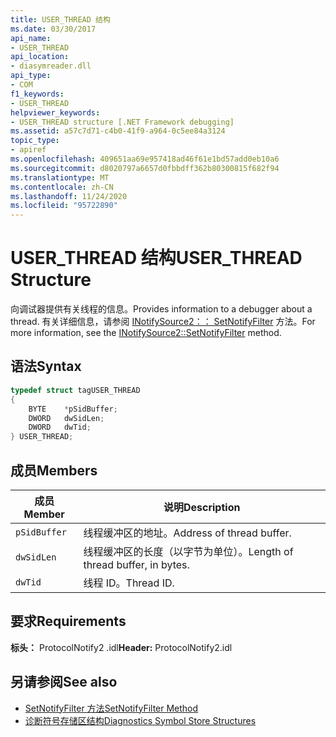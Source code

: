 ```yaml
---
title: USER_THREAD 结构
ms.date: 03/30/2017
api_name:
- USER_THREAD
api_location:
- diasymreader.dll
api_type:
- COM
f1_keywords:
- USER_THREAD
helpviewer_keywords:
- USER_THREAD structure [.NET Framework debugging]
ms.assetid: a57c7d71-c4b0-41f9-a964-0c5ee84a3124
topic_type:
- apiref
ms.openlocfilehash: 409651aa69e957418ad46f61e1bd57add0eb10a6
ms.sourcegitcommit: d8020797a6657d0fbbdff362b80300815f682f94
ms.translationtype: MT
ms.contentlocale: zh-CN
ms.lasthandoff: 11/24/2020
ms.locfileid: "95722890"
---
```

# <a name="user_thread-structure"></a><span data-ttu-id="1a567-102">USER_THREAD 结构</span><span class="sxs-lookup"><span data-stu-id="1a567-102">USER_THREAD Structure</span></span>

<span data-ttu-id="1a567-103">向调试器提供有关线程的信息。</span><span class="sxs-lookup"><span data-stu-id="1a567-103">Provides information to a debugger about a thread.</span></span> <span data-ttu-id="1a567-104">有关详细信息，请参阅 [INotifySource2：： SetNotifyFilter](inotifysource2-setnotifyfilter-method.md) 方法。</span><span class="sxs-lookup"><span data-stu-id="1a567-104">For more information, see the [INotifySource2::SetNotifyFilter](inotifysource2-setnotifyfilter-method.md) method.</span></span>  
  
## <a name="syntax"></a><span data-ttu-id="1a567-105">语法</span><span class="sxs-lookup"><span data-stu-id="1a567-105">Syntax</span></span>  
  
```cpp  
typedef struct tagUSER_THREAD  
{  
    BYTE    *pSidBuffer;  
    DWORD   dwSidLen;  
    DWORD   dwTid;  
} USER_THREAD;  
```  
  
## <a name="members"></a><span data-ttu-id="1a567-106">成员</span><span class="sxs-lookup"><span data-stu-id="1a567-106">Members</span></span>  
  
|<span data-ttu-id="1a567-107">成员</span><span class="sxs-lookup"><span data-stu-id="1a567-107">Member</span></span>|<span data-ttu-id="1a567-108">说明</span><span class="sxs-lookup"><span data-stu-id="1a567-108">Description</span></span>|  
|------------|-----------------|  
|`pSidBuffer`|<span data-ttu-id="1a567-109">线程缓冲区的地址。</span><span class="sxs-lookup"><span data-stu-id="1a567-109">Address of thread buffer.</span></span>|  
|`dwSidLen`|<span data-ttu-id="1a567-110">线程缓冲区的长度（以字节为单位）。</span><span class="sxs-lookup"><span data-stu-id="1a567-110">Length of thread buffer, in bytes.</span></span>|  
|`dwTid`|<span data-ttu-id="1a567-111">线程 ID。</span><span class="sxs-lookup"><span data-stu-id="1a567-111">Thread ID.</span></span>|  
  
## <a name="requirements"></a><span data-ttu-id="1a567-112">要求</span><span class="sxs-lookup"><span data-stu-id="1a567-112">Requirements</span></span>  

 <span data-ttu-id="1a567-113">**标头：** ProtocolNotify2 .idl</span><span class="sxs-lookup"><span data-stu-id="1a567-113">**Header:** ProtocolNotify2.idl</span></span>  
  
## <a name="see-also"></a><span data-ttu-id="1a567-114">另请参阅</span><span class="sxs-lookup"><span data-stu-id="1a567-114">See also</span></span>

- [<span data-ttu-id="1a567-115">SetNotifyFilter 方法</span><span class="sxs-lookup"><span data-stu-id="1a567-115">SetNotifyFilter Method</span></span>](inotifysource2-setnotifyfilter-method.md)
- [<span data-ttu-id="1a567-116">诊断符号存储区结构</span><span class="sxs-lookup"><span data-stu-id="1a567-116">Diagnostics Symbol Store Structures</span></span>](diagnostics-symbol-store-structures.md)
